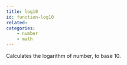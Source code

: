 ```yaml
---
title: log10
id: function-log10
related:
categories:
    - number
    - math
---
```


Calculates the logarithm of number, to base 10.